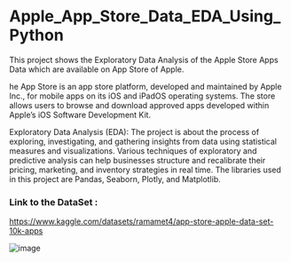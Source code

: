 # Apple_App_Store_Data_EDA_Using_Python
This project shows the Exploratory Data Analysis of the Apple Store Apps Data which are available on App Store of Apple.

he App Store is an app store platform, developed and maintained by Apple Inc., for mobile apps on its iOS and iPadOS operating systems. The store allows users to browse and download approved apps developed within Apple’s iOS Software Development Kit.

Exploratory Data Analysis (EDA): The project is about the process of exploring, investigating, and gathering insights from data using statistical measures and visualizations. Various techniques of exploratory and predictive analysis can help businesses structure and recalibrate their pricing, marketing, and inventory strategies in real time. The libraries used in this project are Pandas, Seaborn, Plotly, and Matplotlib.

### Link to the DataSet :
https://www.kaggle.com/datasets/ramamet4/app-store-apple-data-set-10k-apps

![image](https://github.com/ShreyashSable29/Apple_App_Store_Data_EDA_Using_Python/assets/125114741/c7fed300-daa6-4a69-b8df-25d6b8e94bf2)
